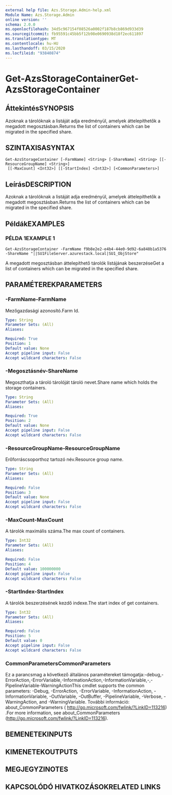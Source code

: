 ```yaml
---
external help file: Azs.Storage.Admin-help.xml
Module Name: Azs.Storage.Admin
online version: ''
schema: 2.0.0
ms.openlocfilehash: 34d5c967154f08526a0002f187b8cb869d933d39
ms.sourcegitcommit: fb95591c45bb5f12b98e0690938d18f2ec611897
ms.translationtype: MT
ms.contentlocale: hu-HU
ms.lasthandoff: 03/15/2020
ms.locfileid: "93840874"
---
```

# <span data-ttu-id="b4a72-101">Get-AzsStorageContainer</span><span class="sxs-lookup"><span data-stu-id="b4a72-101">Get-AzsStorageContainer</span></span>

## <span data-ttu-id="b4a72-102">Áttekintés</span><span class="sxs-lookup"><span data-stu-id="b4a72-102">SYNOPSIS</span></span>
<span data-ttu-id="b4a72-103">Azoknak a tárolóknak a listáját adja eredményül, amelyek áttelepíthetők a megadott megosztásban.</span><span class="sxs-lookup"><span data-stu-id="b4a72-103">Returns the list of containers which can be migrated in the specified share.</span></span>

## <span data-ttu-id="b4a72-104">SZINTAXISA</span><span class="sxs-lookup"><span data-stu-id="b4a72-104">SYNTAX</span></span>

```
Get-AzsStorageContainer [-FarmName] <String> [-ShareName] <String> [[-ResourceGroupName] <String>]
 [[-MaxCount] <Int32>] [[-StartIndex] <Int32>] [<CommonParameters>]
```

## <span data-ttu-id="b4a72-105">Leírás</span><span class="sxs-lookup"><span data-stu-id="b4a72-105">DESCRIPTION</span></span>
<span data-ttu-id="b4a72-106">Azoknak a tárolóknak a listáját adja eredményül, amelyek áttelepíthetők a megadott megosztásban.</span><span class="sxs-lookup"><span data-stu-id="b4a72-106">Returns the list of containers which can be migrated in the specified share.</span></span>

## <span data-ttu-id="b4a72-107">Példák</span><span class="sxs-lookup"><span data-stu-id="b4a72-107">EXAMPLES</span></span>

### <span data-ttu-id="b4a72-108">PÉLDA 1</span><span class="sxs-lookup"><span data-stu-id="b4a72-108">EXAMPLE 1</span></span>
```
Get-AzsStorageContainer -FarmName f9b8e2e2-e4b4-44e0-9d92-6a848b1a5376 -ShareName "||SU1FileServer.azurestack.local|SU1_ObjStore"
```

<span data-ttu-id="b4a72-109">A megadott megosztásban áttelepíthető tárolók listájának beszerzése</span><span class="sxs-lookup"><span data-stu-id="b4a72-109">Get a list of containers which can be migrated in the specified share.</span></span>

## <span data-ttu-id="b4a72-110">PARAMÉTEREK</span><span class="sxs-lookup"><span data-stu-id="b4a72-110">PARAMETERS</span></span>

### <span data-ttu-id="b4a72-111">-FarmName</span><span class="sxs-lookup"><span data-stu-id="b4a72-111">-FarmName</span></span>
<span data-ttu-id="b4a72-112">Mezőgazdasági azonosító.</span><span class="sxs-lookup"><span data-stu-id="b4a72-112">Farm Id.</span></span>

```yaml
Type: String
Parameter Sets: (All)
Aliases:

Required: True
Position: 1
Default value: None
Accept pipeline input: False
Accept wildcard characters: False
```

### <span data-ttu-id="b4a72-113">-Megosztásnév</span><span class="sxs-lookup"><span data-stu-id="b4a72-113">-ShareName</span></span>
<span data-ttu-id="b4a72-114">Megoszthatja a tároló tárolóját tároló nevet.</span><span class="sxs-lookup"><span data-stu-id="b4a72-114">Share name which holds the storage containers.</span></span>

```yaml
Type: String
Parameter Sets: (All)
Aliases:

Required: True
Position: 2
Default value: None
Accept pipeline input: False
Accept wildcard characters: False
```

### <span data-ttu-id="b4a72-115">-ResourceGroupName</span><span class="sxs-lookup"><span data-stu-id="b4a72-115">-ResourceGroupName</span></span>
<span data-ttu-id="b4a72-116">Erőforráscsoporthoz tartozó név.</span><span class="sxs-lookup"><span data-stu-id="b4a72-116">Resource group name.</span></span>

```yaml
Type: String
Parameter Sets: (All)
Aliases:

Required: False
Position: 3
Default value: None
Accept pipeline input: False
Accept wildcard characters: False
```

### <span data-ttu-id="b4a72-117">-MaxCount</span><span class="sxs-lookup"><span data-stu-id="b4a72-117">-MaxCount</span></span>
<span data-ttu-id="b4a72-118">A tárolók maximális száma.</span><span class="sxs-lookup"><span data-stu-id="b4a72-118">The max count of containers.</span></span>

```yaml
Type: Int32
Parameter Sets: (All)
Aliases:

Required: False
Position: 4
Default value: 100000000
Accept pipeline input: False
Accept wildcard characters: False
```

### <span data-ttu-id="b4a72-119">-StartIndex</span><span class="sxs-lookup"><span data-stu-id="b4a72-119">-StartIndex</span></span>
<span data-ttu-id="b4a72-120">A tárolók beszerzésének kezdő indexe.</span><span class="sxs-lookup"><span data-stu-id="b4a72-120">The start index of get containers.</span></span>

```yaml
Type: Int32
Parameter Sets: (All)
Aliases:

Required: False
Position: 5
Default value: 0
Accept pipeline input: False
Accept wildcard characters: False
```

### <span data-ttu-id="b4a72-121">CommonParameters</span><span class="sxs-lookup"><span data-stu-id="b4a72-121">CommonParameters</span></span>
<span data-ttu-id="b4a72-122">Ez a parancsmag a következő általános paramétereket támogatja:-debug,-ErrorAction,-ErrorVariable,-InformationAction,-InformationVariable,-,-PipelineVariable-WarningAction</span><span class="sxs-lookup"><span data-stu-id="b4a72-122">This cmdlet supports the common parameters: -Debug, -ErrorAction, -ErrorVariable, -InformationAction, -InformationVariable, -OutVariable, -OutBuffer, -PipelineVariable, -Verbose, -WarningAction, and -WarningVariable.</span></span> <span data-ttu-id="b4a72-123">További információ: about_CommonParameters ( http://go.microsoft.com/fwlink/?LinkID=113216) .</span><span class="sxs-lookup"><span data-stu-id="b4a72-123">For more information, see about_CommonParameters (http://go.microsoft.com/fwlink/?LinkID=113216).</span></span>

## <span data-ttu-id="b4a72-124">BEMENETEK</span><span class="sxs-lookup"><span data-stu-id="b4a72-124">INPUTS</span></span>

## <span data-ttu-id="b4a72-125">KIMENETEK</span><span class="sxs-lookup"><span data-stu-id="b4a72-125">OUTPUTS</span></span>

## <span data-ttu-id="b4a72-126">MEGJEGYZI</span><span class="sxs-lookup"><span data-stu-id="b4a72-126">NOTES</span></span>

## <span data-ttu-id="b4a72-127">KAPCSOLÓDÓ HIVATKOZÁSOK</span><span class="sxs-lookup"><span data-stu-id="b4a72-127">RELATED LINKS</span></span>
